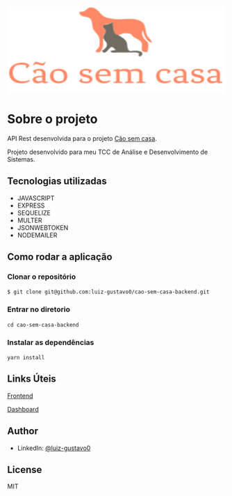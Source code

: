 <p style="text-align: center">
<img src='src/assets/logo-header.svg' alt='Imagem de um cachorro e um gato' width='100%' height= '200' />
</p>

# Sobre o projeto

API Rest desenvolvida para o projeto [Cão sem casa](https://github.com/luiz-gustavo0/cao-sem-casa-frontend).

Projeto desenvolvido para meu TCC de Análise e Desenvolvimento de Sistemas.

## Tecnologias utilizadas

- JAVASCRIPT
- EXPRESS
- SEQUELIZE
- MULTER
- JSONWEBTOKEN
- NODEMAILER

## Como rodar a aplicação

### Clonar o repositório

```
$ git clone git@github.com:luiz-gustavo0/cao-sem-casa-backend.git
```

### Entrar no diretorio

```
cd cao-sem-casa-backend
```

### Instalar as dependências

```
yarn install
```

## Links Úteis
[Frontend](https://github.com/luiz-gustavo0/cao-sem-casa-frontend)

[Dashboard](https://github.com/luiz-gustavo0/cao-sem-casa-dashborad)

## Author

- LinkedIn: [@luiz-gustavo0](https://www.linkedin.com/in/luiz-gustavo0/)

## License

MIT
